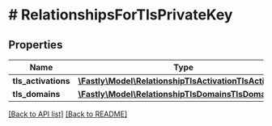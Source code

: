 # # RelationshipsForTlsPrivateKey

## Properties

Name | Type | Description | Notes
------------ | ------------- | ------------- | -------------
**tls_activations** | [**\Fastly\Model\RelationshipTlsActivationTlsActivation**](RelationshipTlsActivationTlsActivation.md) |  | [optional] 
**tls_domains** | [**\Fastly\Model\RelationshipTlsDomainsTlsDomains**](RelationshipTlsDomainsTlsDomains.md) |  | [optional] 


[[Back to API list]](../../README.md#endpoints) [[Back to README]](../../README.md)
